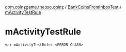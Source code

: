 [com.coinzgame.theoxo.coinz](../index.md) / [BankCoinsFromInboxTest](index.md) / [mActivityTestRule](.)

# mActivityTestRule

`var mActivityTestRule: <ERROR CLASS>`